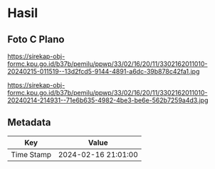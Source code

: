 # Hasil

## Foto C Plano

https://sirekap-obj-formc.kpu.go.id/b37b/pemilu/ppwp/33/02/16/20/11/3302162011010-20240215-011519--13d2fcd5-9144-4891-a6dc-39b878c42fa1.jpg

https://sirekap-obj-formc.kpu.go.id/b37b/pemilu/ppwp/33/02/16/20/11/3302162011010-20240214-214931--71e6b635-4982-4be3-be6e-562b7259a4d3.jpg


## Metadata

| Key        | Value               |
| ---------- | ------------------- |
| Time Stamp | 2024-02-16 21:01:00 |



